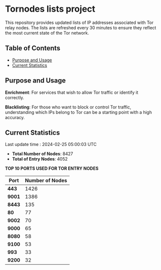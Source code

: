 # Tornodes lists project

This repository provides updated lists of IP addresses associated with Tor relay nodes. The lists are refreshed every 30 minutes to ensure they reflect the most current state of the Tor network.

## Table of Contents

- [Purpose and Usage](#purpose-and-usage)
- [Current Statistics](#current-statistics)


## Purpose and Usage

**Enrichment**: For services that wish to allow Tor traffic or identify it correctly.

**Blacklisting**: For those who want to block or control Tor traffic, understanding which IPs belong to Tor can be a starting point with a high accuracy.

## Current Statistics

Last update time : 2024-02-25 05:00:03 UTC

- **Total Number of Nodes**: 8427
- **Total of Entry Nodes**: 4052

**TOP 10 PORTS USED FOR TOR ENTRY NODES**

| **Port** | **Number of Nodes** |
|------|-----------------|
| **443**   | 1426  |
| **9001**   | 1386  |
| **8443**   | 135  |
| **80**   | 77  |
| **9002**   | 70  |
| **9000**   | 65  |
| **8080**   | 58  |
| **9100**   | 53  |
| **993**   | 33  |
| **9200**   | 32  |

